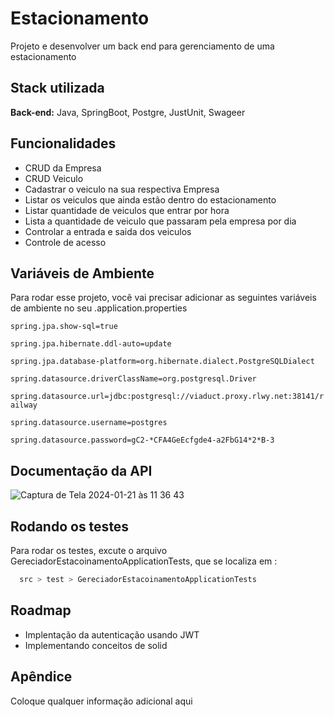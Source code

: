 
# Estacionamento

Projeto e desenvolver um back end para gerenciamento de uma estacionamento


## Stack utilizada

**Back-end:** Java, SpringBoot, Postgre, JustUnit, Swageer


## Funcionalidades

- CRUD da Empresa
- CRUD Veiculo
- Cadastrar o veiculo na sua respectiva Empresa
- Listar os veiculos que ainda estão dentro do estacionamento
- Listar quantidade de veiculos que entrar por hora
- Lista a quantidade de veiculo que passaram pela empresa por dia
- Controlar a entrada e saida dos veiculos
- Controle de acesso


## Variáveis de Ambiente

Para rodar esse projeto, você vai precisar adicionar as seguintes variáveis de ambiente no seu .application.properties

`spring.jpa.show-sql=true`

`spring.jpa.hibernate.ddl-auto=update`

`spring.jpa.database-platform=org.hibernate.dialect.PostgreSQLDialect`

`spring.datasource.driverClassName=org.postgresql.Driver`

`spring.datasource.url=jdbc:postgresql://viaduct.proxy.rlwy.net:38141/railway`

`spring.datasource.username=postgres`

`spring.datasource.password=gC2-*CFA4GeEcfgde4-a2FbG14*2*B-3`


## Documentação da API
![Captura de Tela 2024-01-21 às 11 36 43](https://github.com/TorugoH/desafio-gestor-estacionamento/assets/40009988/e54ec1a9-218f-4a2a-88aa-52573d051e13)




## Rodando os testes

Para rodar os testes, excute o arquivo GereciadorEstacoinamentoApplicationTests, que se localiza em :

```bash
  src > test > GereciadorEstacoinamentoApplicationTests 
```


## Roadmap

- Implentação da autenticação usando JWT
- Implementando conceitos de solid


## Apêndice

Coloque qualquer informação adicional aqui

